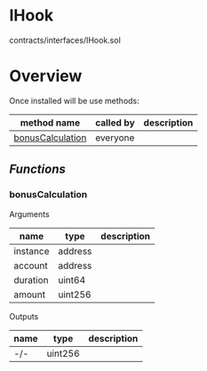 # IHook

contracts/interfaces/IHook.sol

# Overview

Once installed will be use methods:

| **method name** | **called by** | **description** |
|-|-|-|
|<a href="#bonusCalculation">bonusCalculation</a>|everyone||
## *Functions*
### bonusCalculation

Arguments

| **name** | **type** | **description** |
|-|-|-|
| instance | address |  |
| account | address |  |
| duration | uint64 |  |
| amount | uint256 |  |

Outputs

| **name** | **type** | **description** |
|-|-|-|
| -/- | uint256 |  |


